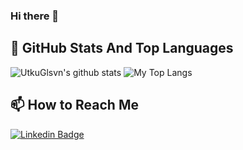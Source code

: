 ### Hi there 👋

<!--
**mctozal/mctozal** is a ✨ _special_ ✨ repository because its `README.md` (this file) appears on your GitHub profile.

Here are some ideas to get you started:

- 🔭 I’m currently working on ...
- 🌱 I’m currently learning ...
- 👯 I’m looking to collaborate on ...
- 🤔 I’m looking for help with ...
- 💬 Ask me about ...
- 📫 How to reach me: ...
- 😄 Pronouns: ...
- ⚡ Fun fact: ...
-->


## 📌 GitHub Stats And Top Languages

<p float="center">
  <img  src="https://github-readme-stats.vercel.app/api?username=mctozal&show_icons=true&count_private=true&hide=contribs,issues" alt="UtkuGlsvn's github stats" />
  <img  src="https://github-readme-stats.vercel.app/api/top-langs/?username=mctozal&layout=compact&hide=html,css" alt="My Top Langs" />
</p>


## 📫 How to Reach Me


[![Linkedin Badge](https://img.shields.io/badge/mtozal-follow%20on%20linkedin-blue?style=for-the-badge&logo=linkedin)](https://www.linkedin.com/in/mtozal/)


